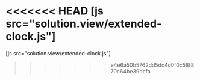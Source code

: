 <<<<<<< HEAD
[js src="solution.view/extended-clock.js"]
=======
[js src="solution.view/extended-clock.js"]
>>>>>>> e4e6a50b5762dd5dc4c0f0c58f870c64be39dcfa
